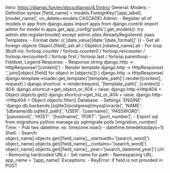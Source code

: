 Intro: https://django.fun/en/docs/django/4.1/intro/
General:
    Models:
        - Definition syntax 
            [field_name] = models.ForeignKey('[app_label].[model_name]', on_delete=models.CASCADE)
    Admin:
        - Register all of models in app
            from django.apps import apps
            from django.contrib import admin
            for model in apps.get_app_config('polls').get_models():
                try: admin.site.register(model)
                except admin.sites.AlreadyRegistered: pass
    Templates:
        - Format date:
            {{ [date_value]|date:'[date_format]]' }}
        - Get all foreign objects
            Object.[field]_set.all / Objdect.[related_name].all
        - For loop (Built-in):
            forloop.counter / forloop.counter0 / forloop.revcounter / forloop.revcounter0 / forloop.first / forloop.last / forloop.parentloop
        - Fieldset, Legend
    Response:
        - Response string
            django.http -> HttpResponse('[content]')
        - Render template
            django.http -> HttpResponse( ','.join([object.[field] for object in [objects]]) )
            django.http -> HttpResponse( django.template->loader.get_template('[template_path]').render([context], request) )
            django.shortcut -> render(request, '[template_path]', [context])
        - 404:
            django.shortcut->get_object_or_404 = raise: django.http->Http404 + Object.objects.get()
            django.shortcut->get_list_or_404 = raise: django.http->Http404 + Object.objects.filter()
    Database:
        - Settings
            'ENGINE': 'django.db.backends.[sqlite3/postgresql/mysql/oracle]',
            'NAME': '[dbname/db.sqlite3_path]',
            'USER': '[username]',
            'PASSWORD': '[password]',
            'HOST': '[hostname]',
            'PORT': '[port_number]',
        - Export sql from migrations
            python manage.py sqlmigrate polls [migration_number]
    Time:
        - Pub two datetime:
            ex: timezone.now() - datetime.timedelta(days=1)
    Shell:
        - Search:
            object_name].objects.get([field_name]__startswith='[search_word]')
            object_name].objects.get([field_name]__contains='[search_word]')
            object_name].objects.get([field_name]__year='[search_datetime_year]')
    Url:
        - Removing hardcoded URLs
            - Set name for path
        - Namespacing URL: 
            app_name = '[app_name]'
    Exceptions:
        - KeyError: if field is not provided in POST